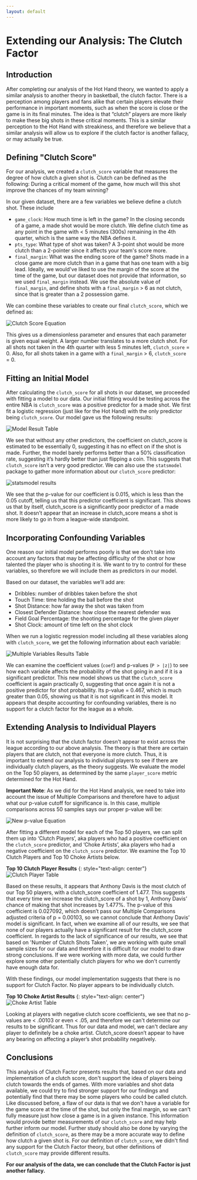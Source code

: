 ```yaml
---
layout: default
---
```


# Extending our Analysis: The Clutch Factor

## Introduction 
After completing our analysis of the Hot Hand theory, we wanted to apply a similar analysis to another theory in basketball, the clutch factor. There is a perception among players and fans alike that certain players elevate their performance in important moments, such as when the score is close or the game is in its final minutes. The idea is that “clutch” players are more likely to make these big shots in these critical moments. This is a similar perception to the Hot Hand with streakiness, and therefore we believe that a similar analysis will allow us to explore if the clutch factor is another fallacy, or may actually be true. 

## Defining "Clutch Score"
For our analysis, we created a `clutch_score` variable that measures the degree of how clutch a given shot is. Clutch can be defined as the following: During a critical moment of the game, how much will this shot improve the chances of my team winning?

In our given dataset, there are a few variables we believe define a clutch shot. These include
* `game_clock`: How much time is left in the game? In the closing seconds of a game, a made shot would be more clutch. We define clutch time as any point in the game with < 5 minutes (300s) remaining in the 4th quarter, which is the same way the NBA defines it.
* `pts_type`: What type of shot was taken? A 3-point shot would be more clutch than a 2-pointer since it affects your team's score more.
* `final_margin`: What was the ending score of the game? Shots made in a close game are more clutch than in a game that has one team with a big lead. Ideally, we would've liked to use the margin of the score at the time of the game, but our dataset does not provide that information, so we used `final_margin` instead. We use the absolute value of `final_margin`, and define shots with a `final_margin` > 6 as not clutch, since that is greater than a 2 possession game.

We can combine these variables to create our final `clutch_score`, which we defined as:

![Clutch Score Equation](https://github.com/kylekwong/cs109-hot-hand/blob/master/website%20reports/ClutchFactorWriteup_images/image001.png?raw=true)

This gives us a dimensionless parameter and ensures that each parameter is given equal weight. A larger number translates to a more clutch shot. For all shots not taken in the 4th quarter with less 5 minutes left, `clutch_score` = 0. Also, for all shots taken in a game with a `final_margin` > 6, `clutch_score` = 0.

## Fitting an Initial Model
After calculating the `clutch_score` for all shots in our dataset, we proceeded with fitting a model to our data. Our initial fitting would be testing across the entire NBA is `clutch_score` was a positive predictor for a made shot. We first fit a logistic regression (just like for the Hot Hand) with the only predictor being `clutch_score`. Our model gave us the following results:

![Model Result Table](https://github.com/kylekwong/cs109-hot-hand/blob/master/website%20reports/ClutchFactorWriteup_images/image002.png?raw=true)

We see that without any other predictors, the coefficient on clutch_score is estimated to be essentially 0, suggesting it has no effect on if the shot is made. Further, the model barely performs better than a 50% classification rate, suggesting it’s hardly better than just flipping a coin. This suggests that `clutch_score` isn’t a very good predictor. We can also use the `statsmodel` package to gather more information about our `clutch_score` predictor:

![statsmodel results](https://github.com/kylekwong/cs109-hot-hand/blob/master/website%20reports/ClutchFactorWriteup_images/image004.png?raw=true)

We see that the p-value for our coefficient is 0.015, which is less than the 0.05 cutoff, telling us that this predictor coefficient is significant. This shows us that by itself, clutch_score is a significantly poor predictor of a made shot. It doesn’t appear that an increase in clutch_score means a shot is more likely to go in from a league-wide standpoint.

## Incorporating Confounding Variables
One reason our initial model performs poorly is that we don’t take into account any factors that may be affecting difficulty of the shot or how talented the player who is shooting it is. We want to try to control for these variables, so therefore we will include them as predictors in our model. 

Based on our dataset, the variables we’ll add are:
* Dribbles: number of dribbles taken before the shot
* Touch Time:  time holding the ball before the shot
* Shot Distance: how far away the shot was taken from
* Closest Defender Distance: how close the nearest defender was
* Field Goal Percentage: the shooting percentage for the given player
* Shot Clock: amount of time left on the shot clock

When we run a logistic regression model including all these variables along with `clutch_score`, we get the following information about each variable:

![Multiple Variables Results Table](https://github.com/kylekwong/cs109-hot-hand/blob/master/website%20reports/ClutchFactorWriteup_images/image005.png?raw=true)

We can examine the coefficient values (`coef`) and p-values (`P > |z|`) to see how each variable affects the probability of the shot going in and if it is a significant predictor. This new model shows us that the `clutch_score` coefficient is again practically 0, suggesting that once again it is not a positive predictor for shot probability. Its p-value = 0.467, which is much greater than 0.05, showing us that it is not significant in this model. It appears that despite accounting for confounding variables, there is no support for a clutch factor for the league as a whole.

## Extending Analysis to Individual Players
It is not surprising that the clutch factor doesn't appear to exist across the league according to our above analysis. The theory is that there are certain players that are clutch, not that everyone is more clutch. Thus, it is important to extend our analysis to individual players to see if there are individually clutch players, as the theory suggests. We evaluate the model on the Top 50 players, as determined by the same `player_score` metric determined for the Hot Hand. 

**Important Note**: As we did for the Hot Hand analysis, we need to take into account the issue of Multiple Comparisons and therefore have to adjust what our p-value cutoff for significance is. In this case, multiple comparisons across 50 samples says our proper p-value will be:

![New p-value Equation](https://github.com/kylekwong/cs109-hot-hand/blob/master/website%20reports/ClutchFactorWriteup_images/image006.png?raw=true)

After fitting a different model for each of the Top 50 players, we can split them up into ‘Clutch Players’, aka players who had a positive coefficient on the `clutch_score` predictor, and ‘Choke Artists’, aka players who had a negative coefficient on the `clutch_score` predictor. We examine the Top 10 Clutch Players and Top 10 Choke Artists below. 

**Top 10 Clutch Player Results**
{: style="text-align: center"}
![Clutch Player Table](https://github.com/kylekwong/cs109-hot-hand/blob/master/website%20reports/ClutchFactorWriteup_images/image007.png?raw=true)

Based on these results, it appears that Anthony Davis is the most clutch of our Top 50 players, with a clutch_score coefficient of 1.477. This suggests that every time we increase the clutch_score of a shot by 1, Anthony Davis’ chance of making that shot increases by 1.477%. The p-value of this coefficient is 0.027092, which doesn’t pass our Multiple Comparisons adjusted criteria of p = 0.00103, so we cannot conclude that Anthony Davis’ model is significant. In fact, when we examine all of our results, we see that none of our players actually have a significant result for the clutch_score coefficient.
In regards to the lack of significance of our results, we see that based on 'Number of Clutch Shots Taken', we are working with quite small sample sizes for our data and therefore it is difficult for our model to draw strong conclusions. If we were working with more data, we could further explore some other potentially clutch players for who we don't currently have enough data for.

With these findings, our model implementation suggests that there is no support for Clutch Factor. No player appears to be individually clutch.

**Top 10 Choke Artist Results**
{: style="text-align: center"}
![Choke Artist Table](https://github.com/kylekwong/cs109-hot-hand/blob/master/website%20reports/ClutchFactorWriteup_images/image008.png?raw=true)

Looking at players with negative clutch score coefficients, we see that no p-values are < .00103 or even < .05, and therefore we can't determine our results to be significant. Thus for our data and model, we can't declare any player to definitely be a choke artist. Clutch_score doesn’t appear to have any bearing on affecting a player’s shot probability negatively. 
 
## Conclusions
This analysis of Clutch Factor presents results that, based on our data and implementation of a clutch score, don't support the idea of players being clutch towards the ends of games. With more variables and shot data available, we could try to find stronger support for our findings and potentially find that there may be some players who could be called clutch. Like discussed before, a flaw of our data is that we don't have a variable for the game score at the time of the shot, but only the final margin, so we can't fully measure just how close a game is in a given instance. This information would provide better measurements of our `clutch_score` and may help further inform our model. Further study should also be done by varying the definition of `clutch_score`, as there may be a more accurate way to define how clutch a given shot is. For our definition of `clutch_score`, we didn't find any support for the Clutch Factor theory, but other definitions of `clutch_score` may provide different results. 

**For our analysis of the data, we can conclude that the Clutch Factor is just another fallacy.**
